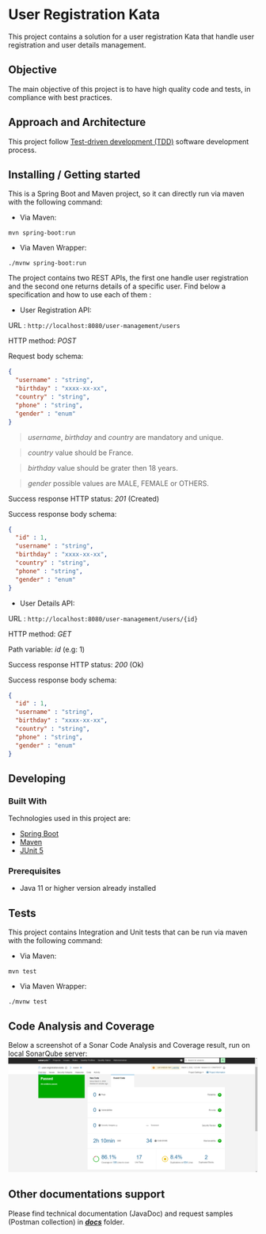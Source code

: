 # User Registration Kata
This project contains a solution for a user registration Kata that handle user registration and user details management.

## Objective
The main objective of this project is to have high quality code and tests, in compliance with best practices.

## Approach and Architecture
This project follow [Test-driven development (TDD)](https://en.wikipedia.org/wiki/Test-driven_development) software development process.

## Installing / Getting started
This is a Spring Boot and Maven project, so it can directly run via maven with the following command:
- Via Maven:
```shell
mvn spring-boot:run
```
- Via Maven Wrapper:
```shell
./mvnw spring-boot:run
```

The project contains two REST APIs, the first one handle user registration and the second one returns details of a specific user.
Find below a specification and how to use each of them :

- User Registration API:

URL : ```http://localhost:8080/user-management/users ```

HTTP method: _POST_

Request body schema:
```json
{
  "username" : "string",
  "birthday" : "xxxx-xx-xx",
  "country" : "string",
  "phone" : "string",
  "gender" : "enum"
}
```

> _username_, _birthday_ and _country_ are mandatory and unique.

> _country_ value should be France.

> _birthday_ value should be grater then 18 years.

> _gender_ possible values are MALE, FEMALE or OTHERS.

Success response HTTP status: _201_ (Created)

Success response body schema:
```json
{
  "id" : 1,
  "username" : "string",
  "birthday" : "xxxx-xx-xx",
  "country" : "string",
  "phone" : "string",
  "gender" : "enum"
}
```

- User Details API:

URL : ```http://localhost:8080/user-management/users/{id} ```

HTTP method: _GET_

Path variable: _id_ (e.g: 1)

Success response HTTP status: _200_ (Ok)

Success response body schema:
```json
{
  "id" : 1,
  "username" : "string",
  "birthday" : "xxxx-xx-xx",
  "country" : "string",
  "phone" : "string",
  "gender" : "enum"
}
```

## Developing
### Built With
Technologies used in this project are:
- [Spring Boot](https://spring.io/projects/spring-boot)
- [Maven](https://maven.apache.org/)
- [JUnit 5](https://junit.org/junit5/)

### Prerequisites
- Java 11 or higher version already installed

## Tests
This project contains Integration and Unit tests that can be run via maven with the following command:
- Via Maven:
```shell
mvn test
```
- Via Maven Wrapper:
```shell
./mvnw test
```
## Code Analysis and Coverage
Below a screenshot of a Sonar Code Analysis and Coverage result, run on local SonarQube server:
![Sonar screenshot](docs/images/sonar.png)

## Other documentations support
Please find technical documentation (JavaDoc) and request samples (Postman collection) in [**_docs_**](/docs) folder.

